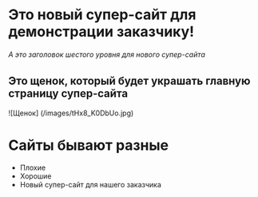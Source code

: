 # Это новый супер-сайт для демонстрации заказчику!

###### А это заголовок шестого уровня для нового супер-сайта

## Это щенок, который будет украшать главную страницу супер-сайта

![Щенок] (/images/tHx8_K0DbUo.jpg)

# Сайты бывают разные

* Плохие
* Хорошие
* Новый супер-сайт для нашего заказчика